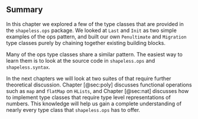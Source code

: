 ## Summary

In this chapter we explored a few of the
type classes that are provided in the `shapeless.ops` package.
We looked at `Last` and `Init`
as two simple examples of the ops pattern,
and built our own `Penultimate` and `Migration` type classes
purely by chaining together existing building blocks.

Many of the ops type classes share a similar pattern.
The easiest way to learn them is to
look at the source code in `shapeless.ops` and `shapeless.syntax`.

In the next chapters we will look at two suites
of that require further theoretical discussion.
Chapter [@sec:poly] discusses functional operations
such as `map` and `flatMap` on `HLists`,
and Chapter [@sec:nat] discusses
how to implement type classes that require
type level representations of numbers.
This knowledge will help us gain
a complete understanding of
nearly every type class that `shapeless.ops` has to offer.
